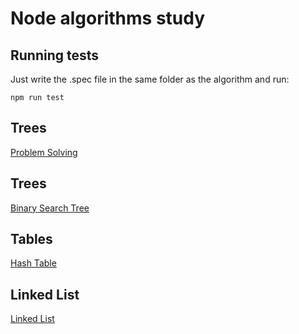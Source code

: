 # Node algorithms study

## Running tests

Just write the .spec file in the same folder as the algorithm and run:

```
npm run test
```

## Trees

[Problem Solving](/src/problem-solving/)

## Trees

[Binary Search Tree](/src/bst/)

## Tables

[Hash Table](/src/hashtable/)

## Linked List

[Linked List](/src/linkedlist/)
